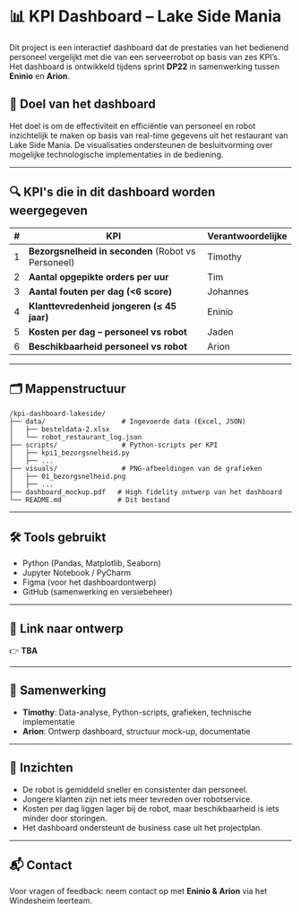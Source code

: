 # 📊 KPI Dashboard – Lake Side Mania

Dit project is een interactief dashboard dat de prestaties van het bedienend personeel vergelijkt met die van een serveerrobot op basis van zes KPI’s. Het dashboard is ontwikkeld tijdens sprint **DP22** in samenwerking tussen **Eninio** en **Arion**.

## 🎯 Doel van het dashboard
Het doel is om de effectiviteit en efficiëntie van personeel en robot inzichtelijk te maken op basis van real-time gegevens uit het restaurant van Lake Side Mania. De visualisaties ondersteunen de besluitvorming over mogelijke technologische implementaties in de bediening.

---

## 🔍 KPI's die in dit dashboard worden weergegeven

| # | KPI | Verantwoordelijke |
|---|-----|--------------------|
| 1 | **Bezorgsnelheid in seconden** (Robot vs Personeel) | Timothy |
| 2 | **Aantal opgepikte orders per uur** | Tim |
| 3 | **Aantal fouten per dag (<6 score)** | Johannes |
| 4 | **Klanttevredenheid jongeren (≤ 45 jaar)** | Eninio |
| 5 | **Kosten per dag – personeel vs robot** | Jaden |
| 6 | **Beschikbaarheid personeel vs robot** | Arion |

---

## 🗂️ Mappenstructuur

```
/kpi-dashboard-lakeside/
├── data/                   # Ingevoerde data (Excel, JSON)
│   ├── besteldata-2.xlsx
│   └── robot_restaurant_log.json
├── scripts/                # Python-scripts per KPI
│   ├── kpi1_bezorgsnelheid.py
│   ├── ...
├── visuals/                # PNG-afbeeldingen van de grafieken
│   ├── 01_bezorgsnelheid.png
│   ├── ...
├── dashboard_mockup.pdf   # High fidelity ontwerp van het dashboard
└── README.md              # Dit bestand
```

---

## 🛠️ Tools gebruikt

- Python (Pandas, Matplotlib, Seaborn)
- Jupyter Notebook / PyCharm
- Figma (voor het dashboardontwerp)
- GitHub (samenwerking en versiebeheer)

---

## 📎 Link naar ontwerp

👉 **TBA**

---

## 👥 Samenwerking

- **Timothy**: Data-analyse, Python-scripts, grafieken, technische implementatie  
- **Arion**: Ontwerp dashboard, structuur mock-up, documentatie

---

## 🧠 Inzichten

- De robot is gemiddeld sneller en consistenter dan personeel.
- Jongere klanten zijn net iets meer tevreden over robotservice.
- Kosten per dag liggen lager bij de robot, maar beschikbaarheid is iets minder door storingen.
- Het dashboard ondersteunt de business case uit het projectplan.

---

## 📬 Contact

Voor vragen of feedback: neem contact op met **Eninio & Arion** via het Windesheim leerteam.
